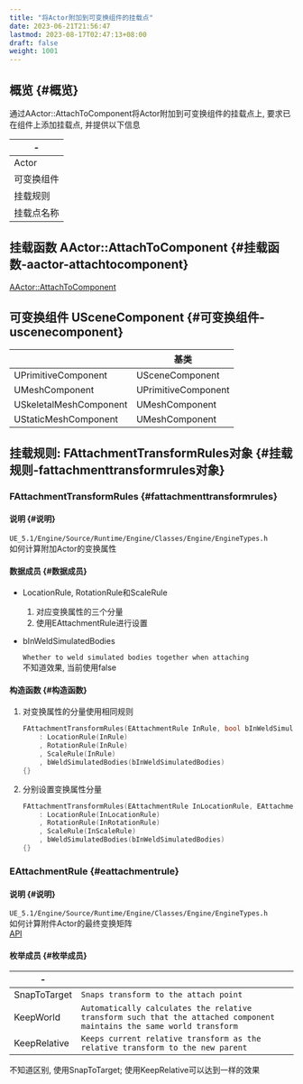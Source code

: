 ```yaml
---
title: "将Actor附加到可变换组件的挂载点"
date: 2023-06-21T21:56:47
lastmod: 2023-08-17T02:47:13+08:00
draft: false
weight: 1001
---
```


## 概览 {#概览}

通过AActor::AttachToComponent将Actor附加到可变换组件的挂载点上, 要求已在组件上添加挂载点, 并提供以下信息 <br/>

| -     |
|-------|
| Actor |
| 可变换组件 |
| 挂载规则 |
| 挂载点名称 |


## 挂载函数 AActor::AttachToComponent {#挂载函数-aactor-attachtocomponent}

[AActor::AttachToComponent](/docs/虚幻引擎/api/虚幻c++/游戏角色/actor类/#aactor-attachtocomponent) <br/>


## 可变换组件 USceneComponent {#可变换组件-uscenecomponent}

|                        | 基类                |
|------------------------|-------------------|
| UPrimitiveComponent    | USceneComponent     |
| UMeshComponent         | UPrimitiveComponent |
| USkeletalMeshComponent | UMeshComponent      |
| UStaticMeshComponent   | UMeshComponent      |


## 挂载规则: FAttachmentTransformRules对象 {#挂载规则-fattachmenttransformrules对象}


### FAttachmentTransformRules {#fattachmenttransformrules}


#### 说明 {#说明}

`UE_5.1/Engine/Source/Runtime/Engine/Classes/Engine/EngineTypes.h` <br/>
如何计算附加Actor的变换属性 <br/>


#### 数据成员 {#数据成员}

<!--list-separator-->

-  LocationRule, RotationRule和ScaleRule

    1.  对应变换属性的三个分量 <br/>
    2.  使用EAttachmentRule进行设置 <br/>

<!--list-separator-->

-  bInWeldSimulatedBodies

    `Whether to weld simulated bodies together when attaching` <br/>
    不知道效果, 当前使用false <br/>


#### 构造函数 {#构造函数}

1.  对变换属性的分量使用相同规则 <br/>
    ```cpp
    FAttachmentTransformRules(EAttachmentRule InRule, bool bInWeldSimulatedBodies)
        : LocationRule(InRule)
        , RotationRule(InRule)
        , ScaleRule(InRule)
        , bWeldSimulatedBodies(bInWeldSimulatedBodies)
    {}
    ```
2.  分别设置变换属性分量 <br/>
    ```cpp
    FAttachmentTransformRules(EAttachmentRule InLocationRule, EAttachmentRule InRotationRule, EAttachmentRule InScaleRule, bool bInWeldSimulatedBodies)
        : LocationRule(InLocationRule)
        , RotationRule(InRotationRule)
        , ScaleRule(InScaleRule)
        , bWeldSimulatedBodies(bInWeldSimulatedBodies)
    {}
    ```


### EAttachmentRule {#eattachmentrule}


#### 说明 {#说明}

`UE_5.1/Engine/Source/Runtime/Engine/Classes/Engine/EngineTypes.h` <br/>
如何计算附件Actor的最终变换矩阵 <br/>
[API](https://docs.unrealengine.com/5.1/en-US/API/Runtime/Engine/Engine/EAttachmentRule/) <br/>


#### 枚举成员 {#枚举成员}

| -            |                                                                                                                       |
|--------------|-----------------------------------------------------------------------------------------------------------------------|
| SnapToTarget | `Snaps transform to the attach point`                                                                                 |
| KeepWorld    | `Automatically calculates the relative transform such that the attached component maintains the same world transform` |
| KeepRelative | `Keeps current relative transform as the relative transform to the new parent`                                        |

不知道区别, 使用SnapToTarget; 使用KeepRelative可以达到一样的效果 <br/>

